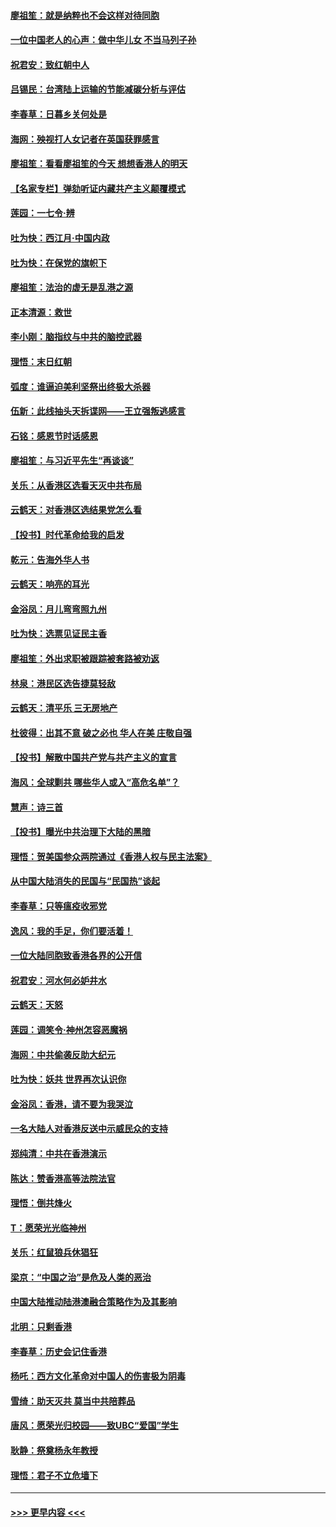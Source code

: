#### [廖祖笙：就是纳粹也不会这样对待同胞](../pages/nsc993/n11697658.md?t=12041301) 
#### [一位中国老人的心声：做中华儿女 不当马列子孙](../pages/nsc993/n11697525.md?t=12041301) 
#### [祝君安：致红朝中人](../pages/nsc993/n11697518.md?t=12041301) 
#### [吕锡民：台湾陆上运输的节能减碳分析与评估](../pages/nsc993/n11694983.md?t=12041301) 
#### [李春草：日暮乡关何处是](../pages/nsc993/n11694805.md?t=12041301) 
#### [海网：殃视打人女记者在英国获罪感言](../pages/nsc993/n11693832.md?t=12041301) 
#### [廖祖笙：看看廖祖笙的今天 想想香港人的明天](../pages/nsc993/n11693707.md?t=12041301) 
#### [【名家专栏】弹劾听证内藏共产主义颠覆模式](../pages/nsc993/n11693563.md?t=12041301) 
#### [莲园：一七令‧辨](../pages/nsc993/n11692558.md?t=12041301) 
#### [吐为快：西江月·中国内政](../pages/nsc993/n11692071.md?t=12041301) 
#### [吐为快：在保党的旗帜下](../pages/nsc993/n11691188.md?t=12041301) 
#### [廖祖笙：法治的虚无是乱港之源](../pages/nsc993/n11690605.md?t=12041301) 
#### [正本清源：救世](../pages/nsc993/n11689134.md?t=12041301) 
#### [李小刚：脑指纹与中共的脑控武器](../pages/nsc993/n11688900.md?t=12041301) 
#### [理悟：末日红朝](../pages/nsc993/n11688829.md?t=12041301) 
#### [弧度：谁逼迫美利坚祭出终极大杀器](../pages/nsc993/n11688735.md?t=12041301) 
#### [伍新：此线抽头天拆谍网——王立强叛逃感言](../pages/nsc993/n11687981.md?t=12041301) 
#### [石铭：感恩节时话感恩](../pages/nsc993/n11687568.md?t=12041301) 
#### [廖祖笙：与习近平先生“再谈谈”](../pages/nsc993/n11687005.md?t=12041301) 
#### [关乐：从香港区选看天灭中共布局](../pages/nsc993/n11686647.md?t=12041301) 
#### [云鹤天：对香港区选结果党怎么看](../pages/nsc993/n11686216.md?t=12041301) 
#### [【投书】时代革命给我的启发](../pages/nsc993/n11684287.md?t=12041301) 
#### [乾元：告海外华人书](../pages/nsc993/n11684044.md?t=12041301) 
#### [云鹤天：响亮的耳光](../pages/nsc993/n11684254.md?t=12041301) 
#### [金浴凤：月儿弯弯照九州](../pages/nsc993/n11684231.md?t=12041301) 
#### [吐为快：选票见证民主香](../pages/nsc993/n11684206.md?t=12041301) 
#### [廖祖笙：外出求职被跟踪被套路被劝返](../pages/nsc993/n11683874.md?t=12041301) 
#### [林泉：港民区选告捷莫轻敌](../pages/nsc993/n11683930.md?t=12041301) 
#### [云鹤天：清平乐 三无房地产](../pages/nsc993/n11681521.md?t=12041301) 
#### [杜彼得：出其不意 破之必也 华人在美 庄敬自强](../pages/nsc993/n11679554.md?t=12041301) 
#### [【投书】解散中国共产党与共产主义的宣言](../pages/nsc993/n11679177.md?t=12041301) 
#### [海风：全球剿共 哪些华人或入“高危名单”？](../pages/nsc993/n11678617.md?t=12041301) 
#### [慧声：诗三首](../pages/nsc993/n11678848.md?t=12041301) 
#### [【投书】曝光中共治理下大陆的黑暗](../pages/nsc993/n11678674.md?t=12041301) 
#### [理悟：贺美国参众两院通过《香港人权与民主法案》](../pages/nsc993/n11678104.md?t=12041301) 
#### [从中国大陆消失的民国与“民国热”谈起](../pages/nsc993/n11678075.md?t=12041301) 
#### [李春草：只等瘟疫收邪党](../pages/nsc993/n11677308.md?t=12041301) 
#### [逸风：我的手足，你们要活着！](../pages/nsc993/n11676352.md?t=12041301) 
#### [一位大陆同胞致香港各界的公开信](../pages/nsc993/n11675761.md?t=12041301) 
#### [祝君安：河水何必妒井水](../pages/nsc993/n11675746.md?t=12041301) 
#### [云鹤天：天怒](../pages/nsc993/n11675718.md?t=12041301) 
#### [莲园：调笑令‧神州怎容恶魔祸](../pages/nsc993/n11675648.md?t=12041301) 
#### [海网：中共偷袭反助大纪元](../pages/nsc993/n11673515.md?t=12041301) 
#### [吐为快：妖共 世界再次认识你](../pages/nsc993/n11673506.md?t=12041301) 
#### [金浴凤：香港，请不要为我哭泣](../pages/nsc993/n11673248.md?t=12041301) 
#### [一名大陆人对香港反送中示威民众的支持](../pages/nsc993/n11672615.md?t=12041301) 
#### [郑纯清：中共在香港演示](../pages/nsc993/n11670539.md?t=12041301) 
#### [陈达：赞香港高等法院法官](../pages/nsc993/n11669542.md?t=12041301) 
#### [理悟：倒共烽火](../pages/nsc993/n11668844.md?t=12041301) 
#### [T：愿荣光光临神州](../pages/nsc993/n11668421.md?t=12041301) 
#### [关乐：红鼠狼兵休猖狂](../pages/nsc993/n11668378.md?t=12041301) 
#### [梁京：“中国之治”是危及人类的恶治](../pages/nsc993/n11668328.md?t=12041301) 
#### [中国大陆推动陆港澳融合策略作为及其影响](../pages/nsc993/n11668157.md?t=12041301) 
#### [北明：只剩香港](../pages/nsc993/n11668002.md?t=12041301) 
#### [李春草：历史会记住香港](../pages/nsc993/n11667927.md?t=12041301) 
#### [杨吒：西方文化革命对中国人的伤害极为阴毒](../pages/nsc993/n11664521.md?t=12041301) 
#### [雪绮：助天灭共 莫当中共陪葬品](../pages/nsc993/n11662650.md?t=12041301) 
#### [唐风：愿荣光归校园——致UBC“爱国”学生](../pages/nsc993/n11662194.md?t=12041301) 
#### [耿静：祭奠杨永年教授](../pages/nsc993/n11662514.md?t=12041301) 
#### [理悟：君子不立危墙下](../pages/nsc993/n11662172.md?t=12041301) 

----
#### [ >>> 更早内容 <<< ](../indexes/nsc993-earlier.md)
